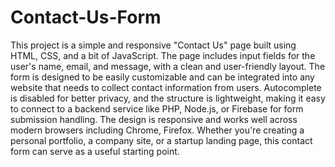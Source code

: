 # Contact-Us-Form
This project is a simple and responsive "Contact Us" page built using HTML, CSS, and a bit of JavaScript. The page includes input fields for the user's name, email, and message, with a clean and user-friendly layout. The form is designed to be easily customizable and can be integrated into any website that needs to collect contact information from users. Autocomplete is disabled for better privacy, and the structure is lightweight, making it easy to connect to a backend service like PHP, Node.js, or Firebase for form submission handling. The design is responsive and works well across modern browsers including Chrome, Firefox. Whether you're creating a personal portfolio, a company site, or a startup landing page, this contact form can serve as a useful starting point.
